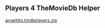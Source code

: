 
## Players 4 TheMovieDb Helper
<a href="angelitto.tmdbplayers.zip">angelitto.tmdbplayers.zip</a><br>
